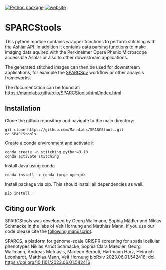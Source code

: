 [![Python package](https://img.shields.io/badge/version-v1.0.0-blue)](https://github.com/MannLabs/py-lmd/actions/workflows/python-package.yml) 
[![website](https://img.shields.io/website?url=https%3A%2F%2Fmannlabs.github.io/SPARCStools/html/index.html)](https://mannlabs.github.io/SPARCStools/html/index.html)

# SPARCStools

This python module contains wrapper functions to perform stitching with the [Ashlar API](https://github.com/labsyspharm/ashlar). In addition it contains data parsing functions to make imaging data aquired with the Perkinelmer Opera Phenix Microscope accessible Ashlar or also to other downstream applications.

The generated stitched images can then be used for downstream applications, for example the [SPARCSpy](https://github.com/MannLabs/SPARCSpy) workflow or other analysis frameworks.

The documentation can be found at: https://mannlabs.github.io/SPARCStools/html/index.html

## Installation

Clone the github repository and navigate to the main directory:

    git clone https://github.com/MannLabs/SPARCStools.git
    cd SPARCStools

Create a conda environment and activate it

    conda create -n stitching python=3.10
    conda activate stitching

Install Java using conda

    conda install -c conda-forge openjdk

Install package via pip. This should install all dependencies as well.

    pip install .

## Citing our Work

SPARCStools was developed by Georg Wallmann, Sophia Mädler and Niklas Schmacke in the labs of Veit Hornung and Matthias Mann. If you use our code please cite the [following manuscript](https://www.biorxiv.org/content/10.1101/2023.06.01.542416v1):

SPARCS, a platform for genome-scale CRISPR screening for spatial cellular phenotypes
Niklas Arndt Schmacke, Sophia Clara Maedler, Georg Wallmann, Andreas Metousis, Marleen Berouti, Hartmann Harz, Heinrich Leonhardt, Matthias Mann, Veit Hornung
bioRxiv 2023.06.01.542416; doi: https://doi.org/10.1101/2023.06.01.542416
